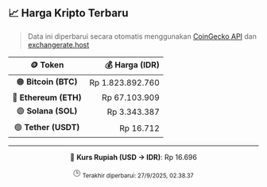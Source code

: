 

<!-- HARGA_KRIPTO -->
## 📈 Harga Kripto Terbaru

> Data ini diperbarui secara otomatis menggunakan [CoinGecko API](https://www.coingecko.com/) dan [exchangerate.host](https://exchangerate.host/)

<div align="center">

| 🪙 Token | 💰 Harga (IDR) |
|:------:|---------------:|
| 🟠 **Bitcoin (BTC)**   | Rp 1.823.892.760 |
| 🔵 **Ethereum (ETH)**  | Rp 67.103.909 |
| 🟣 **Solana (SOL)**    | Rp 3.343.387 |
| 🟢 **Tether (USDT)**   | Rp 16.712 |

---

💱 **Kurs Rupiah (USD → IDR)**: Rp 16.696

🕒 <sub>Terakhir diperbarui: 27/9/2025, 02.38.37</sub>

</div>
<!-- /HARGA_KRIPTO -->